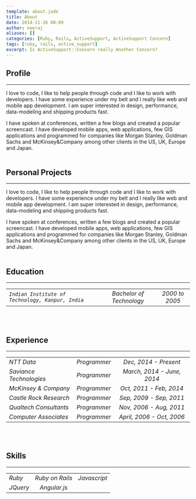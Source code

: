```yaml
---
template: about.jade
title: About
date: 2014-11-26 00:09
author: neeraj
aliases: []
categories: [Ruby, Rails, ActiveSupport, ActiveSupport Concern]
tags: [ruby, rails, active_support]
excerpt: Is ActiveSupport::Concern really Another Concern?
---
```

  
## Profile
---
I love to code, I like to help people through code and I like to work with developers. I have some experience under my belt and I really like web and mobile app development. I am super interested in design, performance, data-modeling and shipping products fast.

I have spoken at conferences, written a few blogs and created a popular screencast. I have developed mobile apps, web applications, few GIS applications and programmed for companies like Morgan Stanley, Goldman Sachs and McKinsey&Company among other clients in the US, UK, Europe and Japan.
<br/><br/>
## Personal Projects
---
I love to code, I like to help people through code and I like to work with developers. I have some experience under my belt and I really like web and mobile app development. I am super interested in design, performance, data-modeling and shipping products fast.

I have spoken at conferences, written a few blogs and created a popular screencast. I have developed mobile apps, web applications, few GIS applications and programmed for companies like Morgan Stanley, Goldman Sachs and McKinsey&Company among other clients in the US, UK, Europe and Japan.
<br/><br/>
## Education
---
|                                                  |                          |                |
|:------------------------------------------------|:------------------------:|:--------------:|
|*`Indian Institute of Technology, Kanpur, India`* | *Bachelor of Technology* | *2000 to 2005* |
<br/><br/>
## Experience
---
|                                                  |                          |                |
|:------------------------------------------------|:------------------------:|:--------------:|
|*NTT Data* | *Programmer* | *Dec, 2014 - Present* |
|*Saviance Technologies* | *Programmer* | *March, 2014 - June, 2014* |
|*McKinsey & Company* | *Programmer* | *Oct, 2011 - Feb, 2014* |
|*Castle Rock Research* | *Programmer* | *Sep, 2009 - Sep, 2011* |
|*Qualtech Consultants* | *Programmer* | *Nov, 2006 - Aug, 2011* |
|*Computer Associates* | *Programmer* | *April, 2006 - Oct, 2006* |

<br/><br/>
## Skills
---
|                                                  |                          |                |
|:------------------------------------------------|:------------------------:|:--------------:|
|*Ruby* | *Ruby on Rails* | *Javascript* |
|*JQuery* | *Angular.js* | 
<br/><br/>
